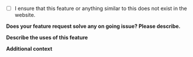 - [ ] I ensure that this feature or anything similar to this does not exist in the website. 


**Does your feature request solve any on going issue? Please describe.**

**Describe the uses of this feature**

<!-- A clear and concise description of what you want to happen. -->


**Additional context**

<!--Add any other context or screenshots about the feature request here.-->
